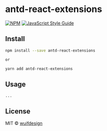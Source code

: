 # antd-react-extensions

[![NPM](https://img.shields.io/npm/v/antd-react-extensions.svg)](https://www.npmjs.com/package/antd-react-extensions) [![JavaScript Style Guide](https://img.shields.io/badge/code_style-standard-brightgreen.svg)](https://standardjs.com)

## Install

```bash
npm install --save antd-react-extensions

or

yarn add antd-react-extensions
```

## Usage

```tsx
...
```

## License

MIT © [wuifdesign](https://github.com/wuifdesign) 

